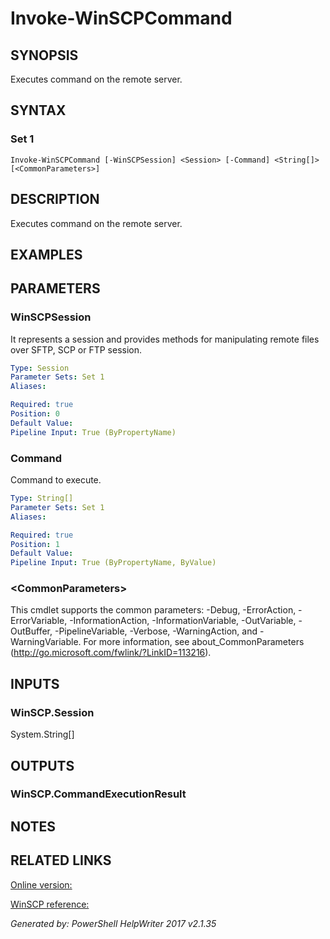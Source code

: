 ﻿# Invoke-WinSCPCommand

## SYNOPSIS
Executes command on the remote server.

## SYNTAX

### Set 1
```
Invoke-WinSCPCommand [-WinSCPSession] <Session> [-Command] <String[]> [<CommonParameters>]
```

## DESCRIPTION
Executes command on the remote server.

## EXAMPLES

## PARAMETERS

### WinSCPSession
It represents a session and provides methods for manipulating remote files over SFTP, SCP or FTP session.

```yaml
Type: Session
Parameter Sets: Set 1
Aliases: 

Required: true
Position: 0
Default Value: 
Pipeline Input: True (ByPropertyName)
```

### Command
Command to execute.

```yaml
Type: String[]
Parameter Sets: Set 1
Aliases: 

Required: true
Position: 1
Default Value: 
Pipeline Input: True (ByPropertyName, ByValue)
```

### \<CommonParameters\>
This cmdlet supports the common parameters: -Debug, -ErrorAction, -ErrorVariable, -InformationAction, -InformationVariable, -OutVariable, -OutBuffer, -PipelineVariable, -Verbose, -WarningAction, and -WarningVariable. For more information, see about_CommonParameters (http://go.microsoft.com/fwlink/?LinkID=113216).

## INPUTS

### WinSCP.Session
System.String[]


## OUTPUTS

### WinSCP.CommandExecutionResult


## NOTES

## RELATED LINKS

[Online version:](https://dotps1.github.io/WinSCP/Invoke-WinSCPCommand.html)

[WinSCP reference:](https://winscp.net/eng/docs/library_session_executecommand)


*Generated by:  PowerShell HelpWriter 2017 v2.1.35*
